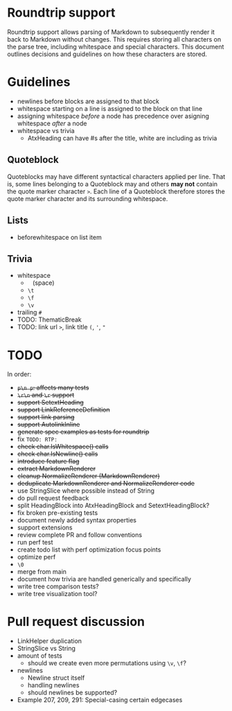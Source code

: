 # Roundtrip support
Roundtrip support allows parsing of Markdown to subsequently render it back to Markdown without changes. This requires storing all characters on the parse tree, including whitespace and special characters. This document outlines decisions and guidelines on how these characters are stored.

# Guidelines
- newlines before blocks are assigned to that block
- whitespace starting on a line is assigned to the block on that line
- assigning whitespace *before* a node has precedence over asigning whitespace *after* a node
- whitespace vs trivia
  - AtxHeading can have #s after the title, white are including as trivia

## Quoteblock
Quoteblocks may have different syntactical characters applied per line. That is, some lines belonging to a Quoteblock may and others **may not** contain the quote marker character `>`. Each line of a Quoteblock therefore stores the quote marker character and its surrounding whitespace.

## Lists
- beforewhitespace on list item

## Trivia
- whitespace
  - ` ` (space)
  - `\t`
  - `\f`
  - `\v`
- trailing `#`
- TODO: ThematicBreak
- TODO: link url `>`, link title `(`, `'`, `"`

# TODO
In order:
- ~~`p\n p`: affects many tests~~
- ~~`\r\n` and `\r` support~~
- ~~support SetextHeading~~
- ~~support LinkReferenceDefinition~~
- ~~support link parsing~~
- ~~support AutolinkInline~~
- ~~generate spec examples as tests for roundtrip~~
- fix `TODO: RTP: `
- ~~check char.IsWhitespace() calls~~
- ~~check char.IsNewline() calls~~
- ~~introduce feature flag~~
- ~~extract MarkdownRenderer~~
- ~~cleanup NormalizeRenderer (MarkdownRenderer)~~
- ~~deduplicate MarkdownRenderer and NormalizeRenderer code~~
- use StringSlice where possible instead of String
- do pull request feedback
- split HeadingBlock into AtxHeadingBlock and SetextHeadingBlock?
- fix broken pre-existing tests
- document newly added syntax properties
- support extensions
- review complete PR and follow conventions
- run perf test
- create todo list with perf optimization focus points
- optimize perf
- `\0`
- merge from main
- document how trivia are handled generically and specifically
- write tree comparison tests?
- write tree visualization tool?

# Pull request discussion
- LinkHelper duplication
- StringSlice vs String
- amount of tests
  - should we create even more permutations using `\v`, `\f`?
- newlines
  - Newline struct itself
  - handling newlines
  - should newlines be supported?
- Example 207, 209, 291: Special-casing certain edgecases